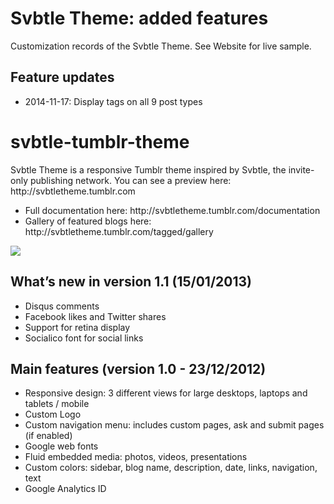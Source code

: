 Svbtle Theme: added features
============================

<p>Customization records of the Svbtle Theme. See Website for live sample.</p>

<h2>Feature updates</h2>
<ul>
  <li>2014-11-17: Display tags on all 9 post types</li>
</ul>

svbtle-tumblr-theme
===================

<p>Svbtle Theme is a responsive Tumblr theme inspired by Svbtle, the invite-only publishing network.
You can see a preview here: http://svbtletheme.tumblr.com</p>
<ul>
<li>Full documentation here: http://svbtletheme.tumblr.com/documentation</li>
<li>Gallery of featured blogs here: http://svbtletheme.tumblr.com/tagged/gallery</li>
</ul>
<a href="http://svbtletheme.tumblr.com"><img src="https://dl.dropbox.com/u/2930775/matteoroversi.com/img/12.12.21_svbtle_theme.jpg"></a>

<h2>What’s new in version 1.1 (15/01/2013)</h2>
<ul>
<li>Disqus comments</li>
<li>Facebook likes and Twitter shares</li>
<li>Support for retina display</li>
<li>Socialico font for social links</li>
</ul>

<h2>Main features (version 1.0 - 23/12/2012)</h2>
<ul>
<li>Responsive design: 3 different views for large desktops, laptops and tablets / mobile</li>
<li>Custom Logo</li>
<li>Custom navigation menu: includes custom pages, ask and submit pages (if enabled)</li>
<li>Google web fonts</li>
<li>Fluid embedded media: photos, videos, presentations</li>
<li>Custom colors: sidebar, blog name, description, date, links, navigation, text</li>
<li>Google Analytics ID</li>
</ul>
